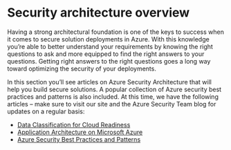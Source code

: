 <properties
   pageTitle="Security architecture overview | Microsoft Azure"
   description="The article provides a security architecture overview of Azure and a curated list of related articles."
   services="security"
   documentationCenter="na"
   authors="TomShinder"
   manager="MBaldwin"
   editor="TomSh"/>

<tags
   ms.service="security"
   ms.devlang="na"
   ms.topic="article"
   ms.tgt_pltfrm="na"
   ms.workload="na"
   ms.date="06/14/2016"
   ms.author="yurid"/>

# Security architecture overview

Having a strong architectural foundation is one of the keys to success when it comes to secure solution deployments in Azure. With this knowledge you’re able to better understand your requirements by knowing the right questions to ask and more equipped to find the right answers to your questions. Getting right answers to the right questions goes a long way toward optimizing the security of your deployments.

In this section you’ll see articles on Azure Security Architecture that will help you build secure solutions. A popular collection of Azure security best practices and patterns is also included. At this time, we have the following articles – make sure to visit our site and the Azure Security Team blog for updates on a regular basis:

- [Data Classification for Cloud Readiness](azure-security-data-classification.md)
- [Application Architecture on Microsoft Azure](security-application-architecture-on-azure.md)
- [Azure Security Best Practices and Patterns](security-best-practices-and-patterns.md)
